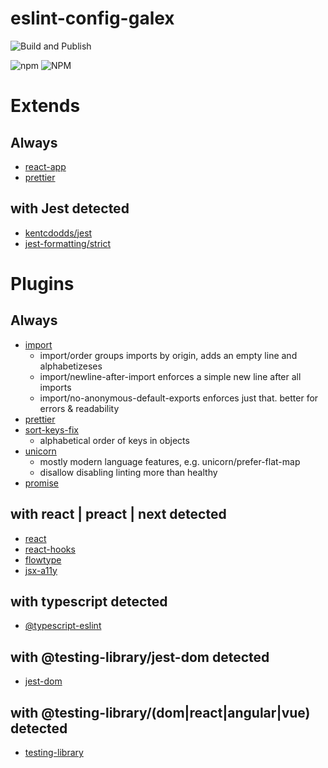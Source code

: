 # eslint-config-galex

![Build and Publish](https://github.com/ljosberinn/eslint-config-galex/workflows/Build%20and%20Publish/badge.svg?branch=master)

![npm](https://img.shields.io/npm/v/eslint-config-galex)
![NPM](https://img.shields.io/npm/l/eslint-config-galex)

# Extends

## Always

- [react-app](https://github.com/facebook/create-react-app/blob/master/packages/eslint-config-react-app/README.md)
- [prettier](https://github.com/prettier/eslint-config-prettier)

## with Jest detected

- [kentcdodds/jest](https://github.com/kentcdodds/eslint-config-kentcdodds)
- [jest-formatting/strict](https://github.com/dangreenisrael/eslint-plugin-jest-formatting)

# Plugins

## Always

- [import](https://github.com/benmosher/eslint-plugin-import)
  - import/order groups imports by origin, adds an empty line and alphabetizeses
  - import/newline-after-import enforces a simple new line after all imports
  - import/no-anonymous-default-exports enforces just that. better for errors & readability
- [prettier](https://github.com/prettier/eslint-plugin-prettier)
- [sort-keys-fix](https://github.com/leo-buneev/eslint-plugin-sort-keys-fix)
  - alphabetical order of keys in objects
- [unicorn](https://github.com/sindresorhus/eslint-plugin-unicorn)
  - mostly modern language features, e.g. unicorn/prefer-flat-map
  - disallow disabling linting more than healthy
- [promise](https://github.com/xjamundx/eslint-plugin-promise)

## with react | preact | next detected

- [react](https://github.com/yannickcr/eslint-plugin-react)
- [react-hooks](https://github.com/facebook/react/tree/master/packages/eslint-plugin-react-hooks)
- [flowtype](https://github.com/gcazaciuc/eslint-plugin-flowtype)
- [jsx-a11y](https://github.com/jsx-eslint/eslint-plugin-jsx-a11y)

## with typescript detected

- [@typescript-eslint](https://github.com/typescript-eslint/typescript-eslint/tree/master/packages/eslint-plugin)

## with @testing-library/jest-dom detected

- [jest-dom](https://github.com/testing-library/eslint-plugin-jest-dom)

## with @testing-library/(dom|react|angular|vue) detected

- [testing-library](https://github.com/testing-library/eslint-plugin-testing-library)
